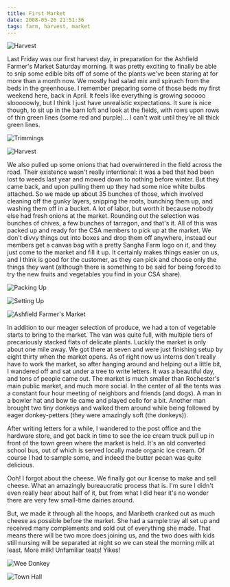 ```yaml
---
title: First Market
date: 2008-05-26 21:51:36
tags: farm, harvest, market
---
```


![Harvest](/2519267024.jpg)

Last Friday was our first harvest day, in preparation for the
Ashfield Farmer's Market Saturday morning. It was pretty exciting
to finally be able to snip some edible bits off of some of the
plants we've been staring at for more than a month now. We mostly
had salad mix and spinach from the beds in the greenhouse. I
remember preparing some of those beds my first weekend here, back
in April. It feels like everything is growing sooooo slooooowly,
but I think I just have unrealistic expectations. It sure is nice
though, to sit up in the barn loft and look at the fields, with
rows upon rows of thin green lines (some red and purple)... I can't
wait until they're all thick green lines.

![Trimmings](/2519274634.jpg)

![Harvest](/2519271560.jpg)

We also pulled up some onions that had overwintered in the field
across the road. Their existence wasn't really intentional: it was
a bed that had been lost to weeds last year and mowed down to
nothing before winter. But they came back, and upon pulling them up
they had some nice white bulbs attached. So we made up about 35
bunches of those, which involved cleaning off the gunky layers,
snipping the roots, bunching them up, and washing them off in a
bucket. A lot of labor, but worth it because nobody else had fresh
onions at the market. Rounding out the selection was bunches of
chives, a few bunches of tarragon, and that's it. All of this was
packed up and ready for the CSA members to pick up at the market.
We don't divvy things out into boxes and drop them off anywhere,
instead our members get a canvas bag with a pretty Sangha Farm logo
on it, and they just come to the market and fill it up. It
certainly makes things easier on us, and I think is good for the
customer, as they can pick and choose only the things they want
(although there is something to be said for being forced to try the
new fruits and vegetables you find in your CSA share).

![Packing Up](/2518464003.jpg)

![Setting Up](/2518473585.jpg)

![Ashfield Farmer's Market](/2519161331.jpg)

In addition to our meager selection of produce, we had a ton of
vegetable starts to bring to the market. The van was quite full,
with multiple tiers of precariously stacked flats of delicate
plants. Luckily the market is only about one mile away. We got
there at seven and were just finishing setup by eight thirty when
the market opens. As of right now us interns don't really have to
work the market, so after hanging around and helping out a little
bit, I wandered off and sat under a tree to write letters. It was a
beautiful day, and tons of people came out. The market is much
smaller than Rochester's main public market, and much more social.
In the center of all the tents was a constant four hour meeting of
neighbors and friends (and dogs). A man in a bowler hat and bow tie
came and played cello for a bit. Another man brought two tiny
donkeys and walked them around while being followed by eager
donkey-petters (they were amazingly soft (the donkeys)).

After writing letters for a while, I wandered to the post office
and the hardware store, and got back in time to see the ice cream
truck pull up in front of the town green where the market is held.
It's an old converted school bus, out of which is served locally
made organic ice cream. Of course I had to sample some, and indeed
the butter pecan was quite delicious.

Ooh! I forgot about the cheese. We finally got our license to make
and sell cheese. What an amazingly bureaucratic process that is.
I'm sure I didn't even really hear about half of it, but from what
I did hear it's no wonder there are very few small-time dairies
around.

But, we made it through all the hoops, and Maribeth cranked out as
much cheese as possible before the market. She had a sample tray
all set up and received many complements and sold out of everything
she made. That means there will be two more does joining us, and
the two does with kids still nursing will be separated at night so
we can steal the morning milk at least. More milk! Unfamiliar
teats! Yikes!

![Wee Donkey](/2519301840.jpg)

![Town Hall](/2519296788.jpg)
